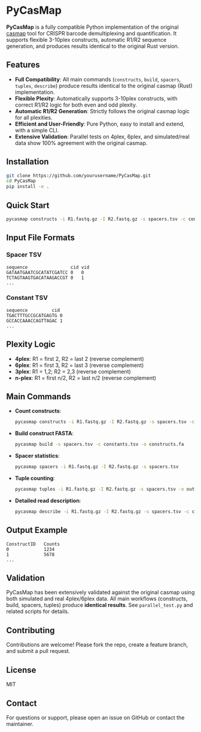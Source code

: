 # PyCasMap

**PyCasMap** is a fully compatible Python implementation of the original [casmap](https://github.com/noamteyssier/casmap) tool for CRISPR barcode demultiplexing and quantification. It supports flexible 3-10plex constructs, automatic R1/R2 sequence generation, and produces results identical to the original Rust version.

## Features

- **Full Compatibility**: All main commands (`constructs`, `build`, `spacers`, `tuples`, `describe`) produce results identical to the original casmap (Rust) implementation.
- **Flexible Plexity**: Automatically supports 3-10plex constructs, with correct R1/R2 logic for both even and odd plexity.
- **Automatic R1/R2 Generation**: Strictly follows the original casmap logic for all plexities.
- **Efficient and User-Friendly**: Pure Python, easy to install and extend, with a simple CLI.
- **Extensive Validation**: Parallel tests on 4plex, 6plex, and simulated/real data show 100% agreement with the original casmap.

## Installation

```bash
git clone https://github.com/yourusername/PyCasMap.git
cd PyCasMap
pip install -e .
```

## Quick Start

```bash
pycasmap constructs -i R1.fastq.gz -I R2.fastq.gz -s spacers.tsv -c constants.tsv -o output.tsv
```

## Input File Formats

### Spacer TSV
```
sequence                cid vid
GATAATGAATCGCATATCGATCC 0   0
TCTAGTAAGTGACATAAGACCGT 0   1
...
```

### Constant TSV
```
sequence         cid
TGACTTTGCCGCATGAGTG 0
GCCACCAAACCAGTTAGAC 1
...
```

## Plexity Logic

- **4plex**: R1 = first 2, R2 = last 2 (reverse complement)
- **6plex**: R1 = first 3, R2 = last 3 (reverse complement)
- **3plex**: R1 = 1,2; R2 = 2,3 (reverse complement)
- **n-plex**: R1 = first n/2, R2 = last n/2 (reverse complement)

## Main Commands

- **Count constructs**:
  ```bash
  pycasmap constructs -i R1.fastq.gz -I R2.fastq.gz -s spacers.tsv -c constants.tsv -o output.tsv
  ```
- **Build construct FASTA**:
  ```bash
  pycasmap build -s spacers.tsv -c constants.tsv -o constructs.fa
  ```
- **Spacer statistics**:
  ```bash
  pycasmap spacers -i R1.fastq.gz -I R2.fastq.gz -s spacers.tsv
  ```
- **Tuple counting**:
  ```bash
  pycasmap tuples -i R1.fastq.gz -I R2.fastq.gz -s spacers.tsv -o output.tsv
  ```
- **Detailed read description**:
  ```bash
  pycasmap describe -i R1.fastq.gz -I R2.fastq.gz -s spacers.tsv -c constants.tsv -o description.tsv
  ```

## Output Example

```
ConstructID   Counts
0             1234
1             5678
...
```

## Validation

PyCasMap has been extensively validated against the original casmap using both simulated and real 4plex/6plex data. All main workflows (constructs, build, spacers, tuples) produce **identical results**. See `parallel_test.py` and related scripts for details.

## Contributing

Contributions are welcome! Please fork the repo, create a feature branch, and submit a pull request.

## License

MIT

## Contact

For questions or support, please open an issue on GitHub or contact the maintainer. 